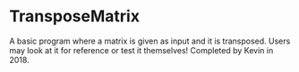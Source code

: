 # TransposeMatrix

A basic program where a matrix is given as input and it is transposed. Users may look at it for reference or test it themselves! Completed by Kevin in 2018.
